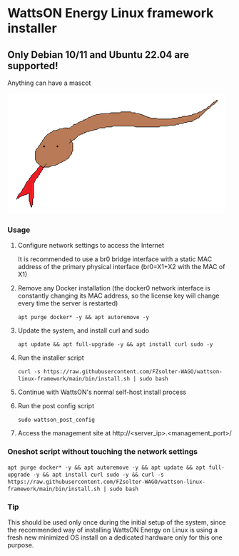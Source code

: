 ﻿# WattsON Energy Linux framework installer

## Only Debian 10/11 and Ubuntu 22.04 are supported!

Anything can have a mascot

![snek](snek.png)

### Usage
1) Configure network settings to access the Internet

   It is recommended to use a br0 bridge interface with a static MAC address of the primary physical interface (br0=X1+X2 with the MAC of X1)
3) Remove any Docker installation (the docker0 network interface is constantly changing its MAC address, so the license key will change every time the server is restarted)
   ```
   apt purge docker* -y && apt autoremove -y
   ```
4) Update the system, and install curl and sudo
   ```
   apt update && apt full-upgrade -y && apt install curl sudo -y
   ```
5) Run the installer script
   ```
   curl -s https://raw.githubusercontent.com/FZsolter-WAGO/wattson-linux-framework/main/bin/install.sh | sudo bash
   ```
6) Continue with WattsON's normal self-host install process
7) Run the post config script
   ```
   sudo wattson_post_config
   ```
8) Access the management site at http://<server_ip>.<management_port>/

### Oneshot script without touching the network settings
```
apt purge docker* -y && apt autoremove -y && apt update && apt full-upgrade -y && apt install curl sudo -y && curl -s https://raw.githubusercontent.com/FZsolter-WAGO/wattson-linux-framework/main/bin/install.sh | sudo bash
```

### Tip
This should be used only once during the initial setup of the system, since the recommended way of installing WattsON Energy on Linux is using a fresh new minimized OS install on a dedicated hardware only for this one purpose.
